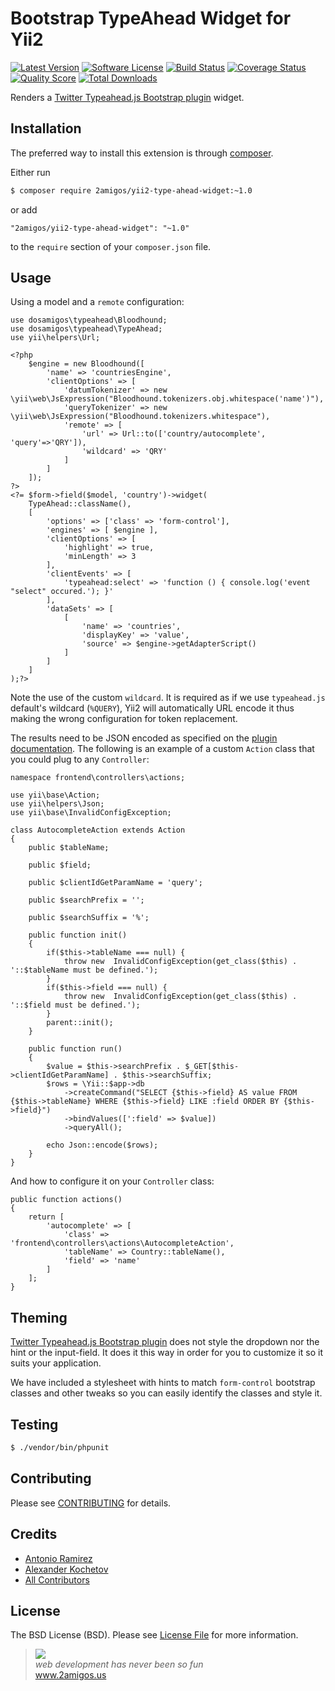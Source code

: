 # Bootstrap TypeAhead Widget for Yii2

[![Latest Version](https://img.shields.io/github/tag/2amigos/yii2-type-ahead-widget.svg?style=flat-square&label=release)](https://github.com/2amigos/yii2-type-ahead-widget/tags)
[![Software License](https://img.shields.io/badge/license-MIT-brightgreen.svg?style=flat-square)](LICENSE.md)
[![Build Status](https://img.shields.io/travis/2amigos/yii2-type-ahead-widget/master.svg?style=flat-square)](https://travis-ci.org/2amigos/yii2-type-ahead-widget)
[![Coverage Status](https://img.shields.io/scrutinizer/coverage/g/2amigos/yii2-type-ahead-widget.svg?style=flat-square)](https://scrutinizer-ci.com/g/2amigos/yii2-type-ahead-widget/code-structure)
[![Quality Score](https://img.shields.io/scrutinizer/g/2amigos/yii2-type-ahead-widget.svg?style=flat-square)](https://scrutinizer-ci.com/g/2amigos/yii2-type-ahead-widget)
[![Total Downloads](https://img.shields.io/packagist/dt/2amigos/yii2-type-ahead-widget.svg?style=flat-square)](https://packagist.org/packages/2amigos/yii2-type-ahead-widget)

Renders a [Twitter Typeahead.js Bootstrap plugin](https://github.com/twitter/typeahead.js) widget.

## Installation

The preferred way to install this extension is through [composer](http://getcomposer.org/download/).

Either run

```bash
$ composer require 2amigos/yii2-type-ahead-widget:~1.0
```

or add

```
"2amigos/yii2-type-ahead-widget": "~1.0"
```

to the `require` section of your `composer.json` file.

## Usage

Using a model and a `remote` configuration:

```
use dosamigos\typeahead\Bloodhound;
use dosamigos\typeahead\TypeAhead;
use yii\helpers\Url;

<?php
    $engine = new Bloodhound([
        'name' => 'countriesEngine',
        'clientOptions' => [
            'datumTokenizer' => new \yii\web\JsExpression("Bloodhound.tokenizers.obj.whitespace('name')"),
            'queryTokenizer' => new \yii\web\JsExpression("Bloodhound.tokenizers.whitespace"),
            'remote' => [
                'url' => Url::to(['country/autocomplete', 'query'=>'QRY']),
                'wildcard' => 'QRY'
            ]
        ]
    ]);
?>
<?= $form->field($model, 'country')->widget(
    TypeAhead::className(),
    [
        'options' => ['class' => 'form-control'],
        'engines' => [ $engine ],
        'clientOptions' => [
            'highlight' => true,
            'minLength' => 3
        ],
        'clientEvents' => [
            'typeahead:select' => 'function () { console.log('event "select" occured.'); }'
        ],
        'dataSets' => [
            [
                'name' => 'countries',
                'displayKey' => 'value',
                'source' => $engine->getAdapterScript()
            ]
        ]
    ]
);?>
```
Note the use of the custom `wildcard`. It is required as if we use `typeahead.js` default's wildcard (`%QUERY`), Yii2 will automatically URL encode it thus making the wrong configuration for token replacement.

The results need to be JSON encoded as specified on the [plugin documentation](https://github.com/twitter/typeahead.js#datum). The following is an example of a custom `Action` class that you could plug to any `Controller`:

```
namespace frontend\controllers\actions;

use yii\base\Action;
use yii\helpers\Json;
use yii\base\InvalidConfigException;

class AutocompleteAction extends Action
{
	public $tableName;

	public $field;

	public $clientIdGetParamName = 'query';

	public $searchPrefix = '';

	public $searchSuffix = '%';

	public function init()
	{
		if($this->tableName === null) {
			throw new  InvalidConfigException(get_class($this) . '::$tableName must be defined.');
		}
		if($this->field === null) {
			throw new  InvalidConfigException(get_class($this) . '::$field must be defined.');
		}
		parent::init();
	}

	public function run()
	{
		$value = $this->searchPrefix . $_GET[$this->clientIdGetParamName] . $this->searchSuffix;
		$rows = \Yii::$app->db
			->createCommand("SELECT {$this->field} AS value FROM {$this->tableName} WHERE {$this->field} LIKE :field ORDER BY {$this->field}")
			->bindValues([':field' => $value])
			->queryAll();

		echo Json::encode($rows);
	}
}
```
And how to configure it on your `Controller` class:

```
public function actions()
{
	return [
		'autocomplete' => [
			'class' => 'frontend\controllers\actions\AutocompleteAction',
			'tableName' => Country::tableName(),
			'field' => 'name'
		]
	];
}
```

## Theming

[Twitter Typeahead.js Bootstrap plugin](https://github.com/twitter/typeahead.js) does not style the dropdown nor the hint or the input-field. It does it this way in order for you to customize it so it suits your application.

We have included a stylesheet with hints to match `form-control` bootstrap classes and other tweaks so you can easily identify the classes and style it.

## Testing

```bash
$ ./vendor/bin/phpunit
```

## Contributing

Please see [CONTRIBUTING](CONTRIBUTING.md) for details.

## Credits

- [Antonio Ramirez](https://github.com/tonydspaniard)
- [Alexander Kochetov](https://github.com/creocoder)
- [All Contributors](https://github.com/2amigos/yii2-selectize-widget/graphs/contributors)

## License

The BSD License (BSD). Please see [License File](LICENSE.md) for more information.

<blockquote>
    <a href="http://www.2amigos.us"><img src="http://www.gravatar.com/avatar/55363394d72945ff7ed312556ec041e0.png"></a><br>
    <i>web development has never been so fun</i><br>
    <a href="http://www.2amigos.us">www.2amigos.us</a>
</blockquote>
